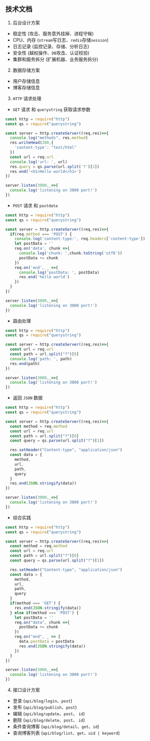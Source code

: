 ## 技术文档

1. 后台设计方案

- 稳定性 (攻击、服务意外挂掉、进程守候)
- CPU、内存 (`stream`写日志、`redis`存储`session`)
- 日志记录 (监控记录、存储、分析日志)
- 安全性 (越权操作、`DB`攻击、认证校验)
- 集群和服务拆分 (扩展机器、业务服务拆分)


2. 数据存储方案

- 用户存储信息
- 博客存储信息

3. `HTTP` 请求处理

- `GET` 请求 和 `querystring` 获取请求参数

```js
const http = require("http")
const qs = require("querystring")

const server = http.createServer((req,res)=>{
  console.log("methods", res.method)
  res.writeHead(200,{
    'content-type': "text/html"
  })
  const url = req.url
  console.log('url: ', url)
  res.query = qs.parse(url.split('?')[1])
  res.end('<h1>Hello world</h1>')
})

server.listen(3000,_=>{
  console.log('listening on 3000 port!')
})
```

- `POST` 请求 和 `postdata` 

```js
const http = require("http")
const qs = require("querystring")

const server = http.createServer((req,res)=>{
  if(req.method === 'POST') {
    console.log('content-type:', req.headers['content-type'])
    let postData = ''
    req.on('data', chunk =>{
      console.log('chunk: ',chunk.toString('utf8'))
      postData += chunk
    })
    req.on('end', _ =>{
      console.log('postData: ', postData)
      res.end('hello world')
    })
  }
})

server.listen(3000,_=>{
  console.log('listening on 3000 port!')
})
```

- 路由处理

```js
const http = require("http")
const qs = require("querystring")

const server = http.createServer((req,res)=>{
  const url = req.url
  const path = url.split("?")[0]
  console.log('path: ', path)
  res.end(path)
})

server.listen(3000,_=>{
  console.log('listening on 3000 port!')
})
```

- 返回 `JSON` 数据

```js
const http = require("http")
const qs = require("querystring")

const server = http.createServer((req,res)=>{
  const method = req.method
  const url = req.url
  const path = url.split("?")[0]
  const query = qs.parse(url.split("?")[1])

  res.setHeader("Content-type", "application/json")
  const data = {
    method,
    url,
    path,
    query
  }
  res.end(JSON.stringify(data))
})

server.listen(3000,_=>{
  console.log('listening on 3000 port!')
})
```

- 综合实践

```js
const http = require("http")
const qs = require("querystring")

const server = http.createServer((req,res)=>{
  const method = req.method
  const url = req.url
  const path = url.split("?")[0]
  const query = qs.parse(url.split("?")[1])

  res.setHeader("Content-type", "application/json")
  const data = {
    method,
    url,
    path,
    query
  }
  if(method === 'GET') {
    res.end(JSON.stringify(data))
  } else if(method === 'POST') {
    let postData = ''
    req.on("data", chunk =>{
      postData += chunk
    })
    req.on("end", _ => {
      data.postData = postData
      res.end(JSON.stringify(data))
    })
  }
})

server.listen(3000,_=>{
  console.log('listening on 3000 port!')
})
```



4. 接口设计方案

- 登录 (`api/blog/login`、`post`)
- 发布 (`api/blog/publish`、`post`)
- 编辑 (`api/blog/update`、`post`、 `id`)
- 删除 (`api/blog/delete`、`post`、 `id`)
- 条件查询博客 (`api/blog/detail`、`get`、`id`)
- 查询博客列表 (`api/blog/list`、`get`、`uid | keyword`)

